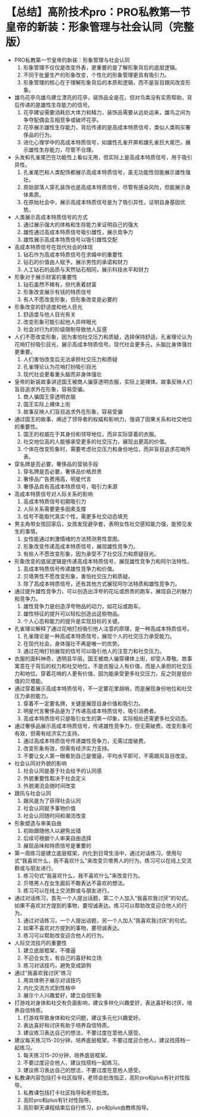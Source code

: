 # 【总结】高阶技术pro：PRO私教第一节皇帝的新装：形象管理与社会认同（完整版）

-   PRO私教第一节皇帝的新装：形象管理与社会认同
    1.  形象管理不仅仅是改变外表，更重要的是了解形象背后的底层逻辑。
    2.  不同于批量生产的形象改变，个性化的形象管理更具有吸引力。
    3.  形象管理的核心在于理解形象背后的本质和逻辑，而不是盲目跟风改变形象。
-   雄鸟花亭鸟雄鸟建立漂亮的花亭，装饰品全是花，但对鸟类没有实质帮助，背后传递的是雄性生存能力的信号。
    1.  花亭建设需要消耗巨大体力和精力，装饰品需要从远处运来，雄鸟之间为争夺配偶会互相竞争或破坏花亭。
    2.  花亭展示雄性生存能力，背后传递的是高成本特质信号，类似人类购买奢侈品的行为。
    3.  进化心理学中的高成本特质信号，如雄性孔雀开屏和雄孔雀巨大尾巴，展示雄性生存能力，尽管不合理。
-   头发和孔雀尾巴在功能性上看似无用，但实际上是高成本特质信号，用于吸引异性。
    1.  孔雀尾巴和人类配饰都展示高成本特质信号，虽无功能性但能展示雄性强壮。
    2.  原始部落人穿孔装饰也是高成本特质信号，尽管有感染风险，但能展示身体素质。
    3.  在原始社会中，展示高成本特质信号是为了吸引异性，证明自身基因优势。
-   人类展示高成本特质信号的方式
    1.  通过展示强大的体格和生存能力来证明自己的强大
    2.  雄性通过高成本特质信号吸引雌性，展示竞争力
    3.  雄性展示高成本特质信号以吸引雌性交配
-   高成本特质信号在现代社会的体现
    1.  钻石作为高成本特质信号在求婚中的重要性
    2.  钻石的价值由人赋予，展示男性的承诺和财力
    3.  人工钻石的品质与天然钻石相同，展示科技水平和财力
-   形象对于展示财富的重要性
    1.  钻石虽然不稀有，但代表着财富
    2.  形象改变展示有钱的特质信号
    3.  有人不愿改变形象，但形象改变是必要的
-   形象改变的舒适度和他人目光
    1.  舒适度与他人目光有关
    2.  改变形象可能引起他人异样眼光
    3.  社会对行为的阶级限制导致他人反感
-   人们不愿改变形象，因为害怕社交压力和质疑，选择保持舒适。孔雀理论认为花哨打扮吸引目光，展示高成本特质信号。现代社会更多元，头脑比身体强壮更重要。
    1.  人们害怕改变后无法承担社交压力和质疑
    2.  孔雀理论认为花哨打扮吸引目光
    3.  现代社会更看重头脑而非身体强壮
-   皇帝的新装故事讲述国王被商人骗穿透明衣服，实际上是裸体。故事反映人们盲目追求外在形象，容易受骗。
    1.  商人骗国王穿透明衣服
    2.  国王实际上裸体上街
    3.  故事反映人们盲目追求外在形象，容易受骗
-   通过国王的故事，阐述了领导者的权威和影响力，强调了因果关系和社交地位的重要性。
    1.  国王的权威在于其身份和领导地位，而非实际穿着的衣服。
    2.  社交地位高的人能够承受更多的社交压力，展现出更高的价值。
    3.  个体在改变形象时，需要考虑社交压力和身份地位，而非盲目追求花哨外表。
-   穿名牌是否必要，奢侈品的营销手段
    1.  穿名牌是否必要，奢侈品价格昂贵
    2.  奢侈品广告费用高，明星代言
    3.  奢侈品具有高成本特质信号，吸引力来源
-   高成本特质信号对人际关系的影响
    1.  高成本特质信号初期吸引力
    2.  人际关系需要更多因素支撑
    3.  信号不能取代真实个性，需更多社交动态填充
-   男主角带女孩回家后，女孩发现避孕套，表明女性社交感知能力强，能预见发生的事情。
    1.  女性能通过刺激情绪的方法预测男性意图。
    2.  形象改变传递高成本特质信号，展现雄性竞争力。
    3.  有些人不愿改变形象，因为承受不了社交压力和质疑目光。
-   形象改变的底层逻辑是传递高成本特质信号，展现雄性竞争力和阿尔法特性。
    1.  高成本特质信号传递雄性竞争力和价值。
    2.  贝塔男性不愿改变形象，害怕社交压力和质疑。
    3.  除了高成本特质信号，还有其他方式展现阿尔法特质和雄性竞争力。
-   通过提升雄性竞争力，可以创造出浮夸的花坛或昂贵的跑车，展现自己的魅力和竞争力。
    1.  雄性竞争力是创造浮夸物品的动力，如花坛或跑车。
    2.  雄性特征的提升可以轻松创造出这些物品。
    3.  个人心态和能力的提升是实现目标的关键。
-   孔雀理论解释了通过花哨打扮吸引他人注意的原理，是一种高成本特质信号。
    1.  孔雀理论是一种高成本特质信号，展现个人的社交压力承受能力。
    2.  在现代社会，身体强壮不再是唯一的优势。
    3.  通过花哨打扮展现的信号可以吸引他人的注意力和社交压力。
-   衣服的面料神奇，透明且华丽，国王被商人骗穿裸体上街，却受人尊敬。故事寓意在于背后的权力和社交地位，不是衣服让人有价值，而是人承担的社交压力和地位。穿着花哨的人更有价值，因为能承受更多社交压力，反之则是低价值的贝塔能。
-   通过穿着展示高成本特质信号，不一定要花里胡哨，而是展现身份地位和社交压力承担能力。
    1.  穿着不一定要名牌，关键是展现自身价值和吸引力。
    2.  明星代言奢侈品是为了传递高成本特质信号，吸引消费者。
    3.  高成本特质信号只是吸引女生的第一印象，实际相处还需更多社交动态。
-   通过奢侈品展示高成本特质信号，传递雄性竞争力，但无需破费。改变形象可有效，但需有经济实力支持。
    1.  通过高成本特质信号传递雄性竞争力，无需过度破费。
    2.  改变形象有效，但需有经济实力支持。
    3.  不要让女人第一眼看到自己是傻逼，平均水平即可，不需跟风盲目改变。
-   社会认同对外貌的影响
    1.  社会认同是基于社会给予的认同感
    2.  外貌重要性取决于社会定义
    3.  外貌潮流会随时间改变
-   跟风与社会认同
    1.  跟风是为了获得社会认同
    2.  社会认同赋予事物价值
    3.  社会认同随时间和潮流改变
-   形象塑造与审美自由
    1.  初始跟随他人以避免出错
    2.  后续可根据个人审美自由选择
    3.  展现品味和特质信号是重要的
-   第一周练习是建立底层框架，内化到日常生活中，通过对话练习。使用句式“我喜欢什么，我不喜欢什么”来改变贝塔男人的行为。练习可以在线上交流群或与朋友进行。
    1.  练习句式“我喜欢什么，我不喜欢什么”来改变行为。
    2.  贝塔男人在女生面前不敢表达不喜欢的想法。
    3.  练习可以在线上交流群或与朋友进行。
-   通过对话练习，首先一个人提出话题，第二个人加入“我喜欢我讨厌”的句式。如果不喜欢对方提到的事物，要坦诚表达。练习可以帮助改变迎合他人的行为。
    1.  通过对话练习，一个人提出话题，另一个人加入“我喜欢我讨厌”的句式。
    2.  如果不喜欢对方提到的事物，要坦诚表达。
    3.  练习可以帮助改变迎合他人的行为。
-   人际交流技巧的重要性
    1.  建立底层框架，不傻逼
    2.  不迎合女生，有自己的喜好和立场
    3.  练习对话技巧，避免变成舔狗
-   通过“我喜欢我讨厌”练习
    1.  用具体例子展示对话技巧
    2.  内化交流方式到性格中
    3.  展示个人兴趣爱好，建立自信形象
-   打游戏对身体和社交有负面影响，建议多样化兴趣爱好，表达喜好和讨厌，培养自信特质。
    1.  打游戏导致身体和社交问题，建议多元化兴趣爱好。
    2.  表达喜好和讨厌有助于培养自信特质。
    3.  建议练习表达自己的想法，不要过度在意他人感受。
-   建议每天练习15-20分钟，培养底层框架，不要过度迎合他人，建议找搭档一起练习。
    1.  每天练习15-20分钟，培养底层框架。
    2.  不要过度迎合他人，建议找搭档一起练习。
    3.  建议练习表达自己的想法，不要过度在意他人感受。
-   私教课内容包括打卡社区指导，老师会批改指正，高阶pro和plus有针对性指导。
    1.  私教课包括打卡社区指导和老师批改。
    2.  高阶pro和plus有针对性指导。
    3.  高阶聊天课程结束后自行练习，pro和plus由教练指导。